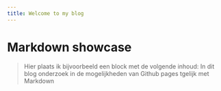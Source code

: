 ```yaml
---
title: Welcome to my blog
---
```

# Markdown showcase
> Hier plaats ik bijvoorbeeld een block met de volgende inhoud:
> In dit blog onderzoek in de mogelijkheden van Github pages tgelijk met Markdown
